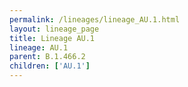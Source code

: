 ```yaml
---
permalink: /lineages/lineage_AU.1.html
layout: lineage_page
title: Lineage AU.1
lineage: AU.1
parent: B.1.466.2
children: ['AU.1']
---
```

